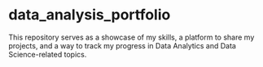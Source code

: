 # data_analysis_portfolio
This repository serves as a showcase of my skills, a platform to share my projects, and a way to track my progress in Data Analytics and Data Science-related topics.

